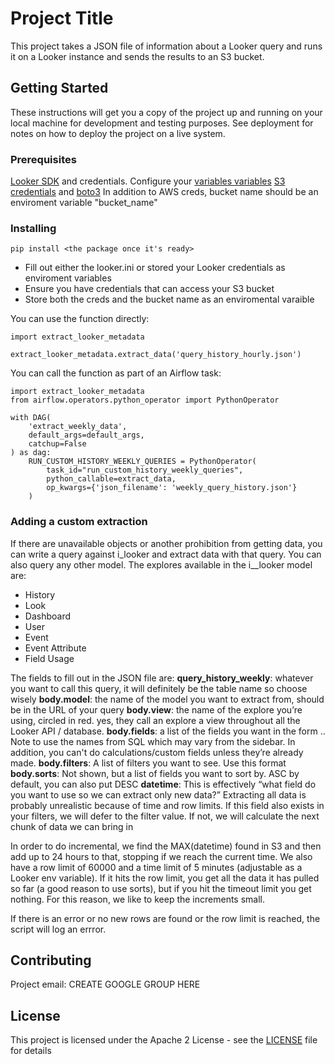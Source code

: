 # Project Title

This project takes a JSON file of information about a Looker query and runs it on a Looker instance and sends the results to an S3 bucket.

## Getting Started

These instructions will get you a copy of the project up and running on your local machine for development and testing purposes. See deployment for notes on how to deploy the project on a live system.

### Prerequisites

[Looker SDK](https://docs.looker.com/reference/api-and-integration/api-sdk) and credentials. Configure your [variables variables](https://github.com/looker-open-source/sdk-codegen#configuring-lookerini-or-env)
[S3 credentials](https://boto3.amazonaws.com/v1/documentation/api/latest/guide/credentials.html) and [boto3](https://pypi.org/project/boto3/)
In addition to AWS creds, bucket name should be an enviroment variable "bucket_name"

### Installing

```
pip install <the package once it's ready>
```

* Fill out either the looker.ini or stored your Looker credentials as enviroment variables
* Ensure you have credentials that can access your S3 bucket
* Store both the creds and the bucket name as an enviromental varaible

You can use the function directly:

```
import extract_looker_metadata

extract_looker_metadata.extract_data('query_history_hourly.json')
```

You can call the function as part of an Airflow task:
```
import extract_looker_metadata
from airflow.operators.python_operator import PythonOperator

with DAG(
    'extract_weekly_data',
    default_args=default_args,
    catchup=False
) as dag:
    RUN_CUSTOM_HISTORY_WEEKLY_QUERIES = PythonOperator(
        task_id="run_custom_history_weekly_queries",
        python_callable=extract_data,
        op_kwargs={'json_filename': 'weekly_query_history.json'}
    )

```
### Adding a custom extraction
If there are unavailable objects or another prohibition from getting data, you can write a query against i_looker and extract data with that query. You can also query any other model.
The explores available in the i__looker model are:

* History
* Look
* Dashboard
* User
* Event
* Event Attribute
* Field Usage

The fields to fill out in the JSON file are:
**query_history_weekly**: whatever you want to call this query, it will definitely be the table name so choose wisely
**body.model**: the name of the model you want to extract from, should be in the URL of your query
**body.view**: the name of the explore you’re using, circled in red. yes, they call an explore a view throughout all the Looker API / database.
**body.fields**: a list of the fields you want in the form <table name>.<field name>. Note to use the names from SQL which may vary from the sidebar. In addition, you can't do calculations/custom fields unless they’re already made.
**body.filters**: A list of filters you want to see. Use this format
**body.sorts**: Not shown, but a list of fields you want to sort by. ASC by default, you can also put DESC
**datetime**: This is effectively “what field do you want to use so we can extract only new data?” Extracting all data is probably unrealistic because of time and row limits. If this field also exists in your filters, we will defer to the filter value. If not, we will calculate the next chunk of data we can bring in

In order to do incremental, we find the MAX(datetime) found in S3 and then add up to 24 hours to that, stopping if we reach the current time. We also have a row limit of 60000 and a time limit of 5 minutes (adjustable as a Looker env variable). If it hits the row limit, you get all the data it has pulled so far (a good reason to use sorts), but if you hit the timeout limit you get nothing. For this reason, we like to keep the increments small.

If there is an error or no new rows are found or the row limit is reached, the script will log an errror.

## Contributing

Project email: CREATE GOOGLE GROUP HERE

## License

This project is licensed under the Apache 2 License - see the [LICENSE](LICENSE) file for details
